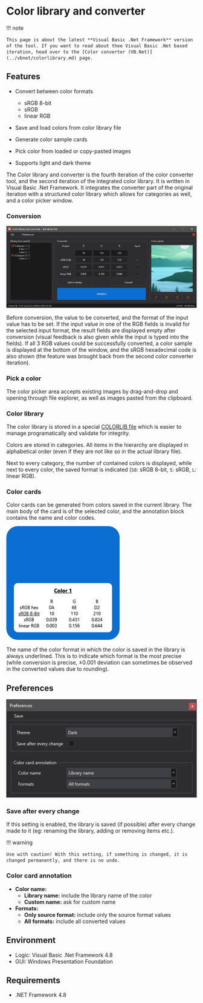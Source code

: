 # Color library and converter

!!! note
	
	This page is about the latest **Visual Basic .Net Framework** version of the tool. If you want to read about thee Visual Basic .Net based iteration, head over to the [Color converter (VB.Net)](../vbnet/colorlibrary.md) page.

## Features

* Convert between color formats

	* sRGB 8-bit
	* sRGB
	* linear RGB
	
* Save and load colors from color library file

* Generate color sample cards

* Pick color from loaded or copy-pasted images

* Supports light and dark theme

The Color library and converter is the fourth iteration of the color converter tool, and the second iteration of the integrated color library.
It is written in Visual Basic .Net Framework. It integrates the converter part of the original iteration
with a structured color library which allows for categories as well, and a color picker window.

### Conversion

![VB.Net Framework based color library GUI](img/image_3_1.png)

Before conversion, the value to be converted, and the format of the input value has to be set. If the input value in one of the RGB fields is invalid for the selected input format, the result fields are displayed empty after conversion (visual feedback is also given while the input is typed into the fields).
If all 3 RGB values could be successfully converted, a color sample is displayed at the bottom of the window, and the sRGB hexadecimal code is also shown (the feature was brought back from the second color converter iteration).

### Pick a color

The color picker area accepts existing images by drag-and-drop and opening through file explorer, as well as images pasted from the clipboard.

### Color library

The color library is stored in a special [COLORLIB file](../formats/colorlib.md) which is easier to manage programatically and validate for integrity.

Colors are stored in categories. All items in the hierarchy are displayed in alphabetical order (even if they are not like so in the actual library file).

Next to every category, the number of contained colors is displayed, while next to every color, the saved format is indicated (`S8`: sRGB 8-bit, `S`: sRGB, `L`: linear RGB).

### Color cards

Color cards can be generated from colors saved in the current library. The main body of the card is of the selected color, and the annotation block contains the name and color codes.

![Color sample card](img/image_3_3.png)

The name of the color format in which the color is saved in the library is always underlined. This is to indicate which format is the most precise (while conversion is precise, ±0.001 deviation can sometimes be observed in the converted values due to rounding).

## Preferences

![Preferences window](img/image_3_2.png)

### Save after every change

If this setting is enabled, the library is saved (if possible) after every change made to it (eg: renaming the library, adding or removing items etc.).

!!! warning

	Use with caution! With this setting, if something is changed, it is changed permanently, and there is no undo.
	
### Color card annotation

* **Color name:**
	* **Library name:** include the library name of the color
	* **Custom name:** ask for custom name
* **Formats:**
	* **Only source format:** include only the source format values
	* **All formats:** include all converted values

## Environment

* Logic:  Visual Basic .Net Framework 4.8
* GUI:    Windows Presentation Foundation

## Requirements

* .NET Framework 4.8
